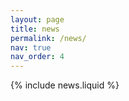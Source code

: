 ```yaml
---
layout: page
title: news
permalink: /news/
nav: true
nav_order: 4
---
```

{% include news.liquid %}
